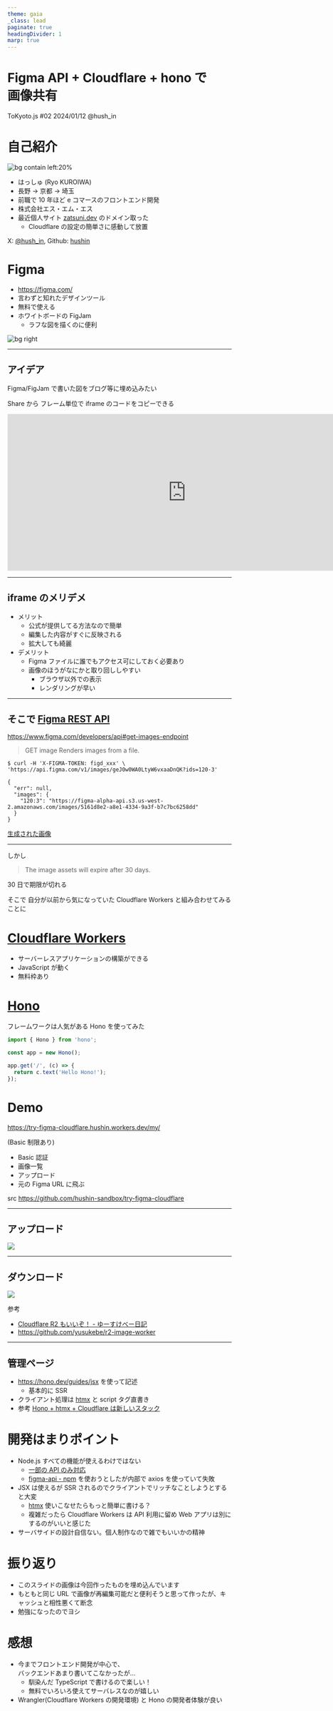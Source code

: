 ```yaml
---
theme: gaia
_class: lead
paginate: true
headingDivider: 1
marp: true
---
```


# Figma API + Cloudflare + hono で<br>画像共有

ToKyoto.js #02
2024/01/12
@hush_in

# 自己紹介

![bg contain left:20%](https://try-figma-cloudflare.hushin.workers.dev/c1a9eb84-3d99-4991-a08c-210bfe85a021.png)

- はっしゅ (Ryo KUROIWA)
- 長野 → 京都 → 埼玉
- 前職で 10 年ほど e コマースのフロントエンド開発
- 株式会社エス・エム・エス
- 最近個人サイト [zatsuni.dev](https://zatsuni.dev/) のドメイン取った
  - Cloudflare の設定の簡単さに感動して放置

X: [@hush_in](https://github.com/hushin), Github: [hushin](https://github.com/hushin)

# Figma

- https://figma.com/
- 言わずと知れたデザインツール
- 無料で使える
- ホワイトボードの FigJam
  - ラフな図を描くのに便利

![bg right](https://try-figma-cloudflare.hushin.workers.dev/19511fb0-e380-43b7-b5fe-53a780706c41.png)

---

## アイデア

Figma/FigJam で書いた図をブログ等に埋め込みたい

Share から フレーム単位で iframe のコードをコピーできる

<iframe style="border: 1px solid rgba(0, 0, 0, 0.1);" width="800" height="350" src="https://www.figma.com/embed?embed_host=share&url=https%3A%2F%2Fwww.figma.com%2Ffile%2FgeJ0w0WA0LtyW6vxaaDnQK%2FGoogle-Material-Design%3Ftype%3Ddesign%26node-id%3D120%253A3%26mode%3Ddesign%26t%3DnDLSEYeaTlt45wA2-1" allowfullscreen></iframe>

---

## iframe のメリデメ

- メリット
  - 公式が提供してる方法なので簡単
  - 編集した内容がすぐに反映される
  - 拡大しても綺麗
- デメリット
  - Figma ファイルに誰でもアクセス可にしておく必要あり
  - 画像のほうがなにかと取り回ししやすい
    - ブラウザ以外での表示
    - レンダリングが早い

---

## そこで [Figma REST API](https://www.figma.com/developers/api)

https://www.figma.com/developers/api#get-images-endpoint

> GET image
> Renders images from a file.

```
$ curl -H 'X-FIGMA-TOKEN: figd_xxx' \
'https://api.figma.com/v1/images/geJ0w0WA0LtyW6vxaaDnQK?ids=120-3'

{
  "err": null,
  "images": {
    "120:3": "https://figma-alpha-api.s3.us-west-2.amazonaws.com/images/5161d8e2-a8e1-4334-9a3f-b7c7bc6258dd"
  }
}
```

[生成された画像](https://figma-alpha-api.s3.us-west-2.amazonaws.com/images/5161d8e2-a8e1-4334-9a3f-b7c7bc6258dd)

---

しかし

> The image assets will expire after 30 days.

30 日で期限が切れる

そこで 自分が以前から気になっていた Cloudflare Workers と組み合わせてみることに

# [Cloudflare Workers](https://www.cloudflare.com/ja-jp/developer-platform/workers/)

- サーバーレスアプリケーションの構築ができる
- JavaScript が動く
- 無料枠あり

# [Hono](https://hono.dev/)

フレームワークは人気がある Hono を使ってみた

```TypeScript
import { Hono } from 'hono';

const app = new Hono();

app.get('/', (c) => {
  return c.text('Hello Hono!');
});
```

# Demo

https://try-figma-cloudflare.hushin.workers.dev/my/

(Basic 制限あり)

- Basic 認証
- 画像一覧
- アップロード
- 元の Figma URL に飛ぶ

src https://github.com/hushin-sandbox/try-figma-cloudflare

---

## アップロード

![](https://try-figma-cloudflare.hushin.workers.dev/866e8cca-c8fa-413d-bb48-f2c5c6a6bc65.png)

---

## ダウンロード

![](https://try-figma-cloudflare.hushin.workers.dev/acd1e1d5-96d2-413a-be3f-6e356306a646.png)

参考

- [Cloudflare R2 もいいぞ！ - ゆーすけべー日記](https://yusukebe.com/posts/2022/r2-beta/)
- https://github.com/yusukebe/r2-image-worker

---

## 管理ページ

- https://hono.dev/guides/jsx を使って記述
  - 基本的に SSR
- クライアント処理は [htmx](https://htmx.org/) と script タグ直書き
- 参考 [Hono + htmx + Cloudflare は新しいスタック](https://zenn.dev/yusukebe/articles/e8ff26c8507799)

# 開発はまりポイント

- Node.js すべての機能が使えるわけではない
  - [一部の API のみ対応](https://developers.cloudflare.com/workers/runtime-apis/nodejs/)
  - [figma-api - npm](https://www.npmjs.com/package/figma-api) を使おうとしたが内部で axios を使っていて失敗
- JSX は使えるが SSR されるのでクライアントでリッチなことしようとすると大変
  - [htmx](https://htmx.org/) 使いこなせたらもっと簡単に書ける？
  - 複雑だったら Cloudflare Workers は API 利用に留め Web アプリは別にするのがいいと感じた
- サーバサイドの設計自信ない。個人制作なので雑でもいいかの精神

# 振り返り

- このスライドの画像は今回作ったものを埋め込んでいます
- もともと同じ URL で画像が再編集可能だと便利そうと思って作ったが、キャッシュと相性悪くて断念
- 勉強になったのでヨシ

# 感想

- 今までフロントエンド開発が中心で、<br>バックエンドあまり書いてこなかったが…
  - 馴染んだ TypeScript で書けるので楽しい！
  - 無料でいろいろ使えてサーバレスなのが嬉しい
- Wrangler(Cloudflare Workers の開発環境) と Hono の開発者体験が良い
